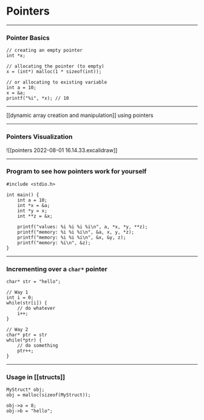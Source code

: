 # Pointers
___
### Pointer Basics
```
// creating an empty pointer
int *x;

// allocating the pointer (to empty)
x = (int*) malloc(1 * sizeof(int));

// or allocating to existing variable
int a = 10;
x = &a;
printf("%i", *x); // 10
```

___
[[dynamic array creation and manipulation]] using pointers

___
### Pointers Visualization
![[pointers 2022-08-01 16.14.33.excalidraw]]

___
### Program to see how pointers work for yourself
```
#include <stdio.h>

int main() {
    int a = 10;
    int *x = &a;
    int *y = x;
    int **z = &x;

    printf("values: %i %i %i %i\n", a, *x, *y, **z);
    printf("memory: %i %i %i\n", &a, x, y, *z);
    printf("memory: %i %i %i\n", &x, &y, z);
    printf("memory: %i\n", &z);
}
```

___
### Incrementing over a `char*` pointer
```
char* str = "hello";

// Way 1
int i = 0;
while(str[i]) {
	// do whatever
	i++;
}

// Way 2
char* ptr = str
while(*ptr) {
	// do something
	ptr++;
}
```

___
### Usage in [[structs]]
```
MyStruct* obj;
obj = malloc(sizeof(MyStruct));

obj->a = 8;
obj->b = "hello";
```